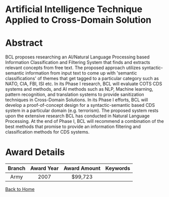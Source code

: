 
Artificial Intelligence Technique Applied to Cross-Domain Solution
==================================================================

# Abstract


BCL proposes researching an AI/Natural Language Processing based Information Classification and Filtering System that finds and extracts relevant concepts from free text. The proposed approach utilizes syntactic-semantic information from input text to come up with 'semantic classifications' of themes that get tagged to a particular category such as NATO, CIA, FBI, ISI etc. In its Phase I research, BCL will evaluate COTS CDS systems and methods, and AI methods such as NLP, Machine learning, pattern recognition, and translation systems to provide sanitization techniques in Cross-Domain Solutions. In its Phase I efforts, BCL will develop a proof-of-concept design for a syntactic-semantic based CDS system in a particular domain (e.g. terrorism). The proposed system rests upon the extensive research BCL has conducted in Natural Language Processing. At the end of Phase I, BCL will recommend a combination of the best methods that promise to provide an information filtering and classification methods for CDS systems.  

# Award Details

|Branch|Award Year|Award Amount|Keywords|
| :---: | :---: | :---: | :---: |
|Army|2007|$99,723||
  
  


[Back to Home](https://github.com/chrischow/dod_sbir_awards/Reports/JH/#2286)